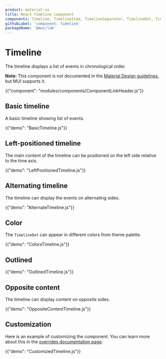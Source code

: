 ```yaml
---
product: material-ui
title: React Timeline component
components: Timeline, TimelineItem, TimelineSeparator, TimelineDot, TimelineConnector, TimelineContent, TimelineOppositeContent
githubLabel: 'component: timeline'
packageName: '@mui/lab'
---
```


# Timeline

<p class="description">The timeline displays a list of events in chronological order.</p>

**Note:** This component is not documented in the [Material Design guidelines](https://material.io/), but MUI supports it.

{{"component": "modules/components/ComponentLinkHeader.js"}}

## Basic timeline

A basic timeline showing list of events.

{{"demo": "BasicTimeline.js"}}

## Left-positioned timeline

The main content of the timeline can be positioned on the left side relative to the time axis.

{{"demo": "LeftPositionedTimeline.js"}}

## Alternating timeline

The timeline can display the events on alternating sides.

{{"demo": "AlternateTimeline.js"}}

## Color

The `TimelineDot` can appear in different colors from theme palette.

{{"demo": "ColorsTimeline.js"}}

## Outlined

{{"demo": "OutlinedTimeline.js"}}

## Opposite content

The timeline can display content on opposite sides.

{{"demo": "OppositeContentTimeline.js"}}

## Customization

Here is an example of customizing the component.
You can learn more about this in the [overrides documentation page](/customization/how-to-customize/).

{{"demo": "CustomizedTimeline.js"}}
